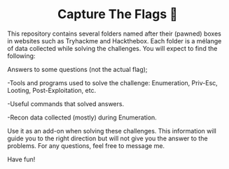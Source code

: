<h1 align="center"> Capture The Flags 🐎</h1>

This repository contains several folders named after their (pawned) boxes in websites such as Tryhackme and Hackthebox. 
Each folder is a mélange of data collected while solving the challenges. You will expect to find the following:

<ul> </ul>
Answers to some questions (not the actual flag);

-Tools and programs used to solve the challenge: Enumeration, Priv-Esc, Looting, Post-Exploitation, etc.

-Useful commands that solved answers.

-Recon data collected (mostly) during Enumeration.

Use it as an add-on when solving these challenges. This information will guide you to the right direction but will not give you the answer to the problems. 
For any questions, feel free to message me. 

Have fun! 

